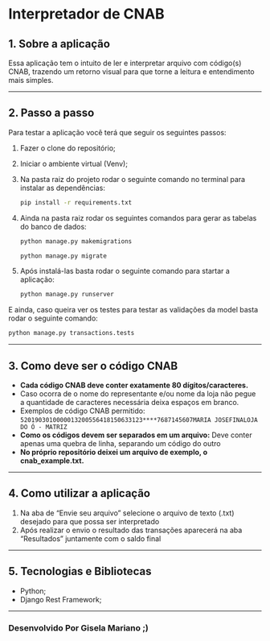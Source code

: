 # Interpretador de CNAB

## 1. Sobre a aplicação

Essa aplicação tem o intuito de ler e interpretar arquivo com código(s) CNAB, trazendo um retorno visual para que torne a leitura e entendimento mais simples.

---

## 2. Passo a passo

Para testar a aplicação você terá que seguir os seguintes passos:

1. Fazer o clone do repositório;
2. Iniciar o ambiente virtual (Venv);
3. Na pasta raiz do projeto rodar o seguinte comando no terminal para instalar as dependências:

   ```bash
   pip install -r requirements.txt
   ```

4. Ainda na pasta raiz rodar os seguintes comandos para gerar as tabelas do banco de dados:

   ```bash
   python manage.py makemigrations
   ```

   ```bash
   python manage.py migrate
   ```

5. Após instalá-las basta rodar o seguinte comando para startar a aplicação:

   ```bash
   python manage.py runserver
   ```

E ainda, caso queira ver os testes para testar as validações da model basta rodar o seguinte comando:

```bash
python manage.py transactions.tests
```

---

## 3. Como deve ser o código CNAB

- **Cada código CNAB deve conter exatamente 80 dígitos/caracteres.**
- Caso ocorra de o nome do representante e/ou nome da loja não pegue a quantidade de caracteres necessária deixa espaços em branco.
- Exemplos de código CNAB permitido: `5201903010000013200556418150633123****7687145607MARIA JOSEFINALOJA DO Ó - MATRIZ`
- **Como os códigos devem ser separados em um arquivo:**
  Deve conter apenas uma quebra de linha, separando um código do outro
- **No próprio repositório deixei um arquivo de exemplo, o cnab_example.txt.**

---

## 4. Como utilizar a aplicação

1. Na aba de “Envie seu arquivo” selecione o arquivo de texto (.txt) desejado para que possa ser interpretado
2. Após realizar o envio o resultado das transações aparecerá na aba “Resultados” juntamente com o saldo final

---

## 5. Tecnologias e Bibliotecas

- Python;
- Django Rest Framework;

---

### Desenvolvido Por Gisela Mariano ;)

